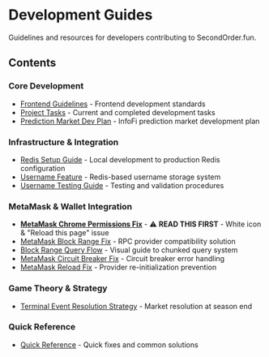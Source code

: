 # Development Guides

Guidelines and resources for developers contributing to SecondOrder.fun.

## Contents

### Core Development

- [Frontend Guidelines](frontend-guidelines.md) - Frontend development standards
- [Project Tasks](tasks.md) - Current and completed development tasks
- [Prediction Market Dev Plan](prediction-market-plan.md) - InfoFi prediction market development plan

### Infrastructure & Integration

- [Redis Setup Guide](redis-setup-guide.md) - Local development to production Redis configuration
- [Username Feature](username-feature.md) - Redis-based username storage system
- [Username Testing Guide](username-testing-guide.md) - Testing and validation procedures

### MetaMask & Wallet Integration

- **[MetaMask Chrome Permissions Fix](metamask-chrome-permissions-fix.md)** - ⚠️ **READ THIS FIRST** - White icon & "Reload this page" issue
- [MetaMask Block Range Fix](metamask-block-range-fix.md) - RPC provider compatibility solution
- [Block Range Query Flow](block-range-query-flow.md) - Visual guide to chunked query system
- [MetaMask Circuit Breaker Fix](METAMASK_CIRCUIT_BREAKER_FIX.md) - Circuit breaker error handling
- [MetaMask Reload Fix](metamask-reload-fix.md) - Provider re-initialization prevention

### Game Theory & Strategy

- [Terminal Event Resolution Strategy](terminal-event-resolution-strategy.md) - Market resolution at season end

### Quick Reference

- [Quick Reference](quick-reference.md) - Quick fixes and common solutions
